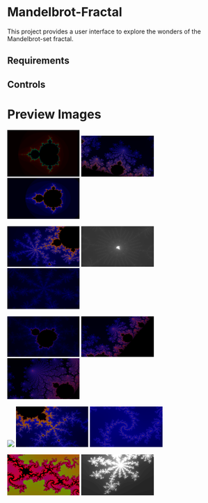 # Mandelbrot-Fractal

This project provides a user interface to explore the wonders of the Mandelbrot-set fractal.

## Requirements

## Controls

# Preview Images
<p float="left">
  <img src="./docs/imgs/img1.png" width="33%" />
  <img src="./docs/imgs/img2.png" width="33%" />
  <img src="./docs/imgs/img3.png" width="33%" />
</p>
<p float="left">
  <img src="./docs/imgs/img4.png" width="33%" />
  <img src="./docs/imgs/img5.png" width="33%" />
  <img src="./docs/imgs/img6.png" width="33%" />
</p>
<p float="left">
  <img src="./docs/imgs/img7.png" width="33%" />
  <img src="./docs/imgs/img8.png" width="33%" />
  <img src="./docs/imgs/img9.png" width="33%" />
</p>
<p float="left">
  <img src="./docs/imgs/img10.png" width="33%" />
  <img src="./docs/imgs/img11.png" width="33%" />
  <img src="./docs/imgs/img12.png" width="33%" />
</p>
<p float="left">
  <img src="./docs/imgs/img13.png" width="33%" />
  <img src="./docs/imgs/img14.png" width="33%" />
</p>

